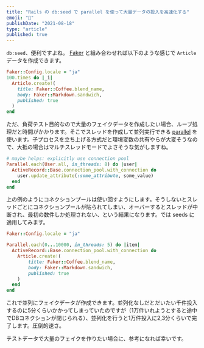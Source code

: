 ```yaml
---
title: "Rails の db:seed で parallel を使って大量データの投入を高速化する"
emoji: "💎"
publishDate: "2021-08-18"
type: "article"
published: true
---
```


`db:seed`、便利ですよね。 [Faker](https://github.com/faker-ruby/faker) と組み合わせれば以下のような感じで `Article` データを作成できます。

```ruby:seeds.rb
Faker::Config.locale = "ja"
100.times do |_i|
  Article.create!(
    title: Faker::Coffee.blend_name,
    body: Faker::Markdown.sandwich,
    published: true
  )
end
```

ただ、負荷テスト目的なので大量のフェイクデータを作成したい場合、ループ処理だと時間がかかります。そこでスレッドを作成して並列実行できる [parallel](https://github.com/grosser/parallel) を使います。子プロセスを立ち上げる方式だと環境変数の共有やらが大変そうなので、大抵の場合はマルチスレッドモードでよさそうな気がしますね。

```ruby:sample.rb
# maybe helps: explicitly use connection pool
Parallel.each(User.all, in_threads: 8) do |user|
  ActiveRecord::Base.connection_pool.with_connection do
    user.update_attribute(:some_attribute, some_value)
  end
end
```

上の例のようにコネクションプールは使い回すようにします。そうしないとスレッドごとにコネクションプールが貼られてしまい、オーバーするとスレッドが中断され、最初の数件しか処理されない、という結果になります。では seeds に適用してみます。


```ruby:seeds.rb
Faker::Config.locale = "ja"

Parallel.each(0...10000, in_threads: 5) do |item|
  ActiveRecord::Base.connection_pool.with_connection do
    Article.create!(
        title: Faker::Coffee.blend_name,
        body: Faker::Markdown.sandwich,
        published: true
    )
  end
end
```

これで並列にフェイクデータが作成できます。並列化なしだとだいたい千件投入するのに5分くらいかかってしまっていたのですが（1万件いれようとすると途中でDBコネクションが閉じられる）、並列化を行うと1万件投入に2,3分くらいで完了します。圧倒的速さ。

テストデータで大量のフェイクを作りたい場合に、参考になれば幸いです。